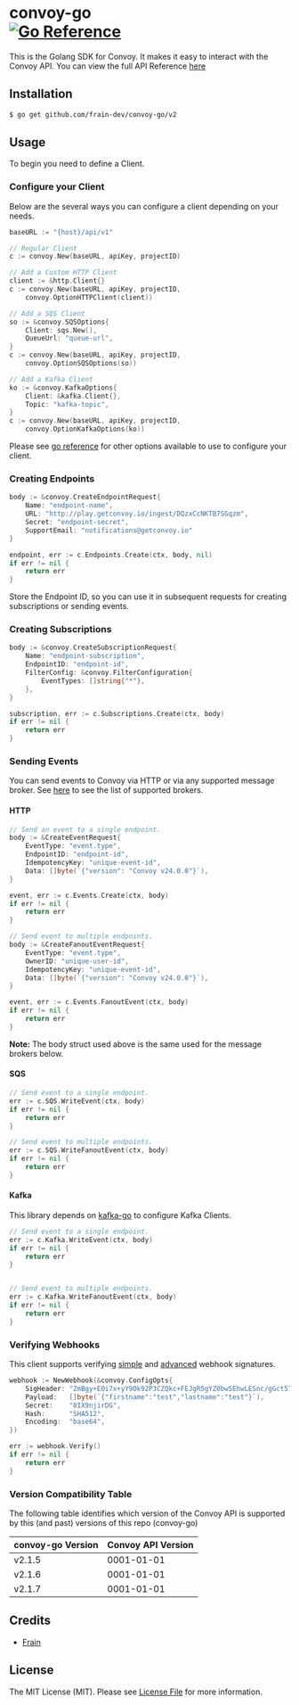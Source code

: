 # convoy-go <br /> [![Go Reference](https://pkg.go.dev/badge/github.com/frain-dev/convoy-go.svg)](https://pkg.go.dev/github.com/frain-dev/convoy-go/v2)
This is the Golang SDK for Convoy. It makes it easy to interact with the Convoy API. You can view the full API Reference [here](https://getconvoy.io/docs/api-reference/welcome)

## Installation
```bash
$ go get github.com/frain-dev/convoy-go/v2
```

## Usage
To begin you need to define a Client. 

### Configure your Client
Below are the several ways you can configure a client depending on your needs. 

```go
baseURL := "{host}/api/v1"

// Regular Client
c := convoy.New(baseURL, apiKey, projectID)

// Add a Custom HTTP Client
client := &http.Client{}
c := convoy.New(baseURL, apiKey, projectID,
    convoy.OptionHTTPClient(client))

// Add a SQS Client 
so := &convoy.SQSOptions{
    Client: sqs.New(),
    QueueUrl: "queue-url",
}
c := convoy.New(baseURL, apiKey, projectID,
    convoy.OptionSQSOptions(so))

// Add a Kafka Client 
ko := &convoy.KafkaOptions{
    Client: &kafka.Client{},
    Topic: "kafka-topic",
}
c := convoy.New(baseURL, apiKey, projectID,
    convoy.OptionKafkaOptions(ko))
```
Please see [go reference](https://pkg.go.dev/github.com/frain-dev/convoy-go) for other options available to use to configure your client.

### Creating Endpoints 
```go
body := &convoy.CreateEndpointRequest{
    Name: "endpoint-name",
    URL: "http://play.getconvoy.io/ingest/DQzxCcNKTB7SGqzm",
    Secret: "endpoint-secret",
    SupportEmail: "notifications@getconvoy.io"
}

endpoint, err := c.Endpoints.Create(ctx, body, nil)
if err != nil {
    return err
}
```
Store the Endpoint ID, so you can use it in subsequent requests for creating subscriptions or sending events.

### Creating Subscriptions
```go 
body := &convoy.CreateSubscriptionRequest{
    Name: "endpoint-subscription",
    EndpointID: "endpoint-id",
    FilterConfig: &convoy.FilterConfiguration{
        EventTypes: []string{"*"},
    },
}

subscription, err := c.Subscriptions.Create(ctx, body)
if err != nil {
    return err 
}
```

### Sending Events
You can send events to Convoy via HTTP or via any supported message broker. See [here](https://www.getconvoy.io/docs/manual/sources#Message%20Brokers) to see the list of supported brokers.

#### HTTP
```go
// Send an event to a single endpoint.
body := &CreateEventRequest{
    EventType: "event.type",
    EndpointID: "endpoint-id",
    IdempotencyKey: "unique-event-id",
    Data: []byte(`{"version": "Convoy v24.0.0"}`),
}

event, err := c.Events.Create(ctx, body)
if err != nil {
    return err 
}

// Send event to multiple endpoints.
body := &CreateFanoutEventRequest{
    EventType: "event.type",
    OwnerID: "unique-user-id",
    IdempotencyKey: "unique-event-id",
    Data: []byte(`{"version": "Convoy v24.0.0"}`),
}

event, err := c.Events.FanoutEvent(ctx, body)
if err != nil {
    return err 
}
```

**Note:** The body struct used above is the same used for the message brokers below.

#### SQS 
```go 
// Send event to a single endpoint.
err := c.SQS.WriteEvent(ctx, body)
if err != nil {
    return err 
}

// Send event to multiple endpoints.
err := c.SQS.WriteFanoutEvent(ctx, body)
if err != nil {
    return err 
}
```

#### Kafka 
This library depends on [kafka-go](https://github.com/segmentio/kafka-go) to configure Kafka Clients. 
```go 
// Send event to a single endpoint.
err := c.Kafka.WriteEvent(ctx, body)
if err != nil {
    return err 
}


// Send event to multiple endpoints.
err := c.Kafka.WriteFanoutEvent(ctx, body) 
if err != nil {
    return err 
}
```

### Verifying Webhooks
This client supports verifying [simple](https://www.getconvoy.io/docs/manual/signatures#Simple%20signatures) and [advanced](https://www.getconvoy.io/docs/manual/signatures#Advanced%20signatures) webhook signatures. 
```go 
webhook := NewWebhook(&convoy.ConfigOpts{
    SigHeader: "ZmBgy+E0i7x+yY9Ok92P3CZQkc+FEJgR5gYZ0bwSEhwLESnc/gGct57IQ==",
    Payload:   []byte(`{"firstname":"test","lastname":"test"}`),
    Secret:    "8IX9njirDG",
    Hash:      "SHA512",
    Encoding:  "base64",
})

err := webhook.Verify()
if err != nil {
    return err 
}
```

### Version Compatibility Table
The following table identifies which version of the Convoy API is supported by this (and past) versions of this repo (convoy-go)

| convoy-go Version | Convoy API Version |
|-------------------|--------------------|
| v2.1.5            | 0001-01-01         |
| v2.1.6            | 0001-01-01         |
| v2.1.7            | 0001-01-01         |

## Credits
- [Frain](https://github.com/frain-dev)

## License
The MIT License (MIT). Please see [License File](LICENSE) for more information.
